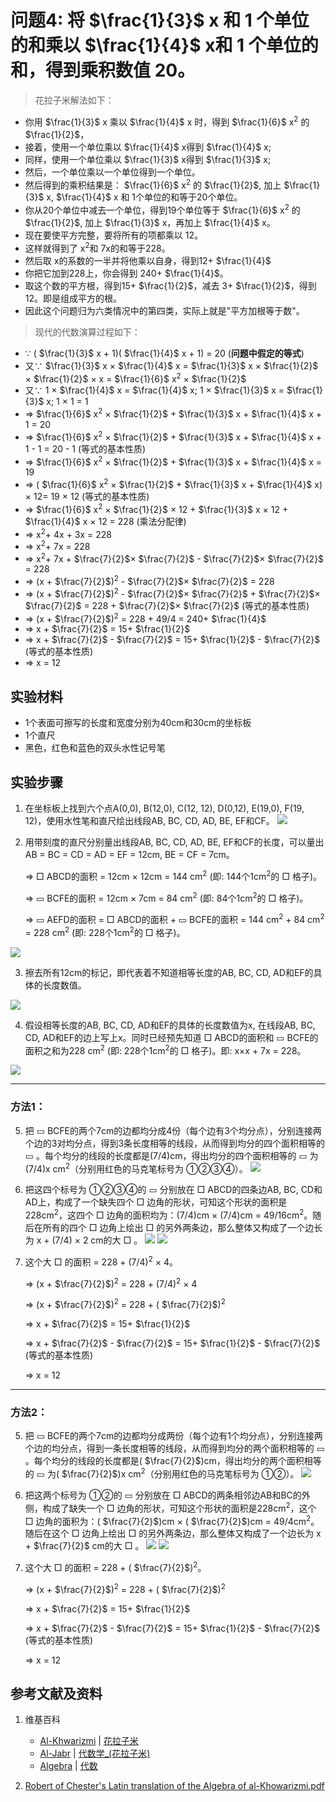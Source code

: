 # 问题4: 将  $\frac{1}{3}$ x 和 1 个单位的和乘以  $\frac{1}{4}$ x和 1 个单位的和，得到乘积数值 20。  

> 花拉子米解法如下：
>  
- 你用  $\frac{1}{3}$ x 乘以  $\frac{1}{4}$ x 时，得到  $\frac{1}{6}$ x<sup>2</sup> 的  $\frac{1}{2}$，
- 接着，使用一个单位乘以  $\frac{1}{4}$ x得到  $\frac{1}{4}$ x;
- 同样，使用一个单位乘以  $\frac{1}{3}$ x得到  $\frac{1}{3}$ x;
- 然后，一个单位乘以一个单位得到一个单位。
- 然后得到的乘积结果是：  $\frac{1}{6}$ x<sup>2</sup> 的  $\frac{1}{2}$, 加上  $\frac{1}{3}$ x,   $\frac{1}{4}$ x 和 1个单位的和等于20个单位。
- 你从20个单位中减去一个单位，得到19个单位等于 $\frac{1}{6}$ x<sup>2</sup> 的  $\frac{1}{2}$, 加上  $\frac{1}{3}$ x，再加上  $\frac{1}{4}$ x。
- 现在要使平方完整，要将所有的项都乘以 12。
- 这样就得到了 x<sup>2</sup>和 7x的和等于228。
- 然后取 x的系数的一半并将他乘以自身，得到12+ $\frac{1}{4}$
- 你把它加到228上，你会得到 240+ $\frac{1}{4}$。
- 取这个数的平方根，得到15+ $\frac{1}{2}$，减去 3+ $\frac{1}{2}$，得到12。即是组成平方的根。
- 因此这个问题归为六类情况中的第四类，实际上就是"平方加根等于数"。

> 现代的代数演算过程如下：
>  
- ∵  ( $\frac{1}{3}$ x + 1)( $\frac{1}{4}$ x + 1) = 20	(**问题中假定的等式**)
- 又∵   $\frac{1}{3}$ x ×  $\frac{1}{4}$ x =  $\frac{1}{3}$ x ×  $\frac{1}{2}$ ×  $\frac{1}{2}$ × x =  $\frac{1}{6}$ x<sup>2</sup> ×  $\frac{1}{2}$
- 又∵ 1 ×  $\frac{1}{4}$ x =  $\frac{1}{4}$ x; 1 ×  $\frac{1}{3}$ x =  $\frac{1}{3}$ x; 1 × 1 = 1
- ⇒  $\frac{1}{6}$ x<sup>2</sup> ×  $\frac{1}{2}$ +  $\frac{1}{3}$ x +  $\frac{1}{4}$ x + 1 = 20
- ⇒  $\frac{1}{6}$ x<sup>2</sup> ×  $\frac{1}{2}$ +  $\frac{1}{3}$ x +  $\frac{1}{4}$ x + 1 - 1 = 20 - 1   (等式的基本性质)
- ⇒  $\frac{1}{6}$ x<sup>2</sup> ×  $\frac{1}{2}$ +  $\frac{1}{3}$ x +  $\frac{1}{4}$ x = 19
- ⇒ ( $\frac{1}{6}$ x<sup>2</sup> ×  $\frac{1}{2}$ +  $\frac{1}{3}$ x +  $\frac{1}{4}$ x) × 12= 19 × 12   (等式的基本性质) 
- ⇒  $\frac{1}{6}$ x<sup>2</sup> ×  $\frac{1}{2}$ × 12 +  $\frac{1}{3}$ x × 12 +   $\frac{1}{4}$ x  × 12 = 228    (乘法分配律)
- ⇒ x<sup>2</sup>+ 4x + 3x = 228
- ⇒ x<sup>2</sup>+ 7x = 228
- ⇒ x<sup>2</sup>+ 7x +    $\frac{7}{2}$× $\frac{7}{2}$ -    $\frac{7}{2}$× $\frac{7}{2}$ = 228
- ⇒ (x +  $\frac{7}{2}$)<sup>2</sup> -    $\frac{7}{2}$× $\frac{7}{2}$ = 228
- ⇒ (x +  $\frac{7}{2}$)<sup>2</sup> -    $\frac{7}{2}$× $\frac{7}{2}$ +  $\frac{7}{2}$× $\frac{7}{2}$ = 228 +  $\frac{7}{2}$× $\frac{7}{2}$  (等式的基本性质) 
- ⇒ (x +  $\frac{7}{2}$)<sup>2</sup> = 228 + 49/4 = 240+ $\frac{1}{4}$
- ⇒ x +  $\frac{7}{2}$ = 15+ $\frac{1}{2}$
- ⇒ x +  $\frac{7}{2}$ -  $\frac{7}{2}$ = 15+ $\frac{1}{2}$ -  $\frac{7}{2}$   (等式的基本性质) 
- ⇒ x = 12

## 实验材料

- 1个表面可擦写的长度和宽度分别为40cm和30cm的坐标板
- 1个直尺
- 黑色，红色和蓝色的双头水性记号笔

## 实验步骤

1. 在坐标板上找到六个点A(0,0), B(12,0), C(12, 12), D(0,12), E(19,0), F(19, 12)，使用水性笔和直尺绘出线段AB, BC, CD, AD, BE, EF和CF。 
![](/images/函数和极限/花拉子米的《代数学》中典型的推演实验/问题4/1a1.jpg)

2. 用带刻度的直尺分别量出线段AB, BC, CD, AD, BE, EF和CF的长度，可以量出AB = BC = CD = AD = EF = 12cm, BE = CF = 7cm。

	⇒ □ ABCD的面积 = 12cm × 12cm = 144 cm<sup>2</sup> (即: 144个1cm<sup>2</sup>的 □ 格子)。 

	⇒ ▭ BCFE的面积 = 12cm × 7cm = 84 cm<sup>2</sup> (即: 84个1cm<sup>2</sup>的 □ 格子)。 

	⇒ ▭ AEFD的面积 = □ ABCD的面积 + ▭ BCFE的面积 = 144 cm<sup>2</sup> + 84 cm<sup>2</sup> = 228 cm<sup>2</sup> (即: 228个1cm<sup>2</sup>的 □ 格子)。

![](/images/函数和极限/花拉子米的《代数学》中典型的推演实验/问题4/1a2.jpg) 

3. 擦去所有12cm的标记，即代表着不知道相等长度的AB, BC, CD, AD和EF的具体的长度数值。

![](/images/函数和极限/花拉子米的《代数学》中典型的推演实验/问题4/1a3.jpg)

4. 假设相等长度的AB, BC, CD, AD和EF的具体的长度数值为x, 在线段AB, BC, CD, AD和EF的边上写上x。同时已经预先知道 □ ABCD的面积和 ▭ BCFE的面积之和为228 cm<sup>2</sup> (即: 228个1cm<sup>2</sup>的 □ 格子)。即: x×x + 7x = 228。 

![](/images/函数和极限/花拉子米的《代数学》中典型的推演实验/问题4/1a4.jpg)

-----------------------------
### 方法1：

5. 把 ▭ BCFE的两个7cm的边都均分成4份（每个边有3个均分点），分别连接两个边的3对均分点，得到3条长度相等的线段，从而得到均分的四个面积相等的 ▭ 。每个均分的线段的长度都是(7/4)cm，得出均分的四个面积相等的 ▭ 为(7/4)x cm<sup>2</sup>（分别用红色的马克笔标号为 ①②③④）。
![](/images/函数和极限/花拉子米的《代数学》中典型的推演实验/问题4/1a5.jpg)

6. 把这四个标号为 ①②③④的 ▭ 分别放在 □ ABCD的四条边AB, BC, CD和AD上，构成了一个缺失四个 □ 边角的形状，可知这个形状的面积是228cm<sup>2</sup>，这四个 □ 边角的面积均为：(7/4)cm × (7/4)cm = 49/16cm<sup>2</sup>。随后在所有的四个 □ 边角上绘出 □ 的另外两条边，那么整体又构成了一个边长为 x + (7/4) × 2 cm的大 □ 。
![](/images/函数和极限/花拉子米的《代数学》中典型的推演实验/问题4/1a6_1.jpg)
![](/images/函数和极限/花拉子米的《代数学》中典型的推演实验/问题4/1a6_2.jpg)

7. 这个大 □ 的面积 = 228 +  (7/4)<sup>2</sup> × 4。

	⇒ (x +  $\frac{7}{2}$)<sup>2</sup> = 228 +  (7/4)<sup>2</sup> × 4

	⇒ (x +  $\frac{7}{2}$)<sup>2</sup> = 228 +  ( $\frac{7}{2}$)<sup>2</sup>
	
	⇒ x +  $\frac{7}{2}$ = 15+ $\frac{1}{2}$

	⇒ x +  $\frac{7}{2}$ -  $\frac{7}{2}$ = 15+ $\frac{1}{2}$ -  $\frac{7}{2}$   (等式的基本性质) 
	
	⇒ x = 12

-----------------------------
### 方法2：

5. 把 ▭ BCFE的两个7cm的边都均分成两份（每个边有1个均分点），分别连接两个边的均分点，得到一条长度相等的线段，从而得到均分的两个面积相等的 ▭ 。每个均分的线段的长度都是( $\frac{7}{2}$)cm，得出均分的两个面积相等的 ▭ 为( $\frac{7}{2}$)x cm<sup>2</sup>（分别用红色的马克笔标号为 ①②）。
![](/images/函数和极限/花拉子米的《代数学》中典型的推演实验/问题4/1a8.jpg)

6. 把这两个标号为 ①②的 ▭ 分别放在 □ ABCD的两条相邻边AB和BC的外侧，构成了缺失一个 □ 边角的形状，可知这个形状的面积是228cm<sup>2</sup>，这个 □ 边角的面积为：( $\frac{7}{2}$)cm × ( $\frac{7}{2}$)cm = 49/4cm<sup>2</sup>。随后在这个 □ 边角上绘出 □ 的另外两条边，那么整体又构成了一个边长为 x +  $\frac{7}{2}$ cm的大 □ 。
![](/images/函数和极限/花拉子米的《代数学》中典型的推演实验/问题4/1a9_1.jpg)
![](/images/函数和极限/花拉子米的《代数学》中典型的推演实验/问题4/1a9_2.jpg)

7. 这个大 □ 的面积 = 228 +  ( $\frac{7}{2}$)<sup>2</sup>。

	⇒ (x +  $\frac{7}{2}$)<sup>2</sup> = 228 +  ( $\frac{7}{2}$)<sup>2</sup>

	⇒ x +  $\frac{7}{2}$ = 15+ $\frac{1}{2}$

	⇒ x +  $\frac{7}{2}$ -  $\frac{7}{2}$ = 15+ $\frac{1}{2}$ -  $\frac{7}{2}$   (等式的基本性质) 

	⇒ x = 12

## 参考文献及资料

1. 维基百科
	- [Al-Khwarizmi](https://en.wikipedia.org/wiki/Al-Khwarizmi) | [花拉子米](https://zh.wikipedia.org/wiki/花拉子米) 
	- [Al-Jabr](https://en.wikipedia.org/wiki/Al-Jabr) | [代数学_(花拉子米)](https://zh.wikipedia.org/wiki/代数学 (花拉子米)) 
	- [Algebra](https://en.wikipedia.org/wiki/Algebra) | [代数](https://zh.wikipedia.org/wiki/代数) 

2. [Robert of Chester's Latin translation of the Algebra of al-Khowarizmi.pdf](https://www.wilbourhall.org/pdfs/mbp/robertofchesters00khuw.pdf) 



